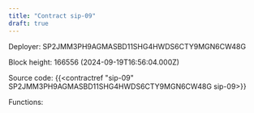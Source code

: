 ```yaml
---
title: "Contract sip-09"
draft: true
---
```

Deployer: SP2JMM3PH9AGMASBD11SHG4HWDS6CTY9MGN6CW48G


 



Block height: 166556 (2024-09-19T16:56:04.000Z)

Source code: {{<contractref "sip-09" SP2JMM3PH9AGMASBD11SHG4HWDS6CTY9MGN6CW48G sip-09>}}

Functions:


